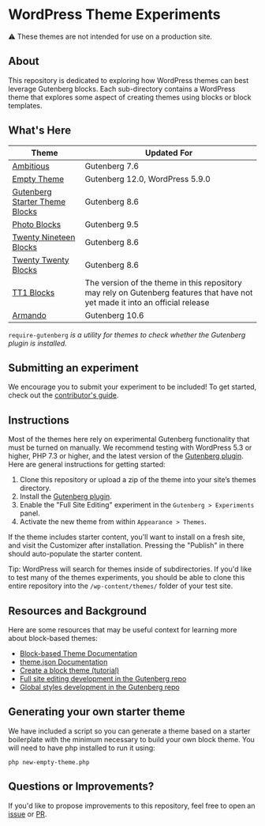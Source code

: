 # WordPress Theme Experiments

⚠️ These themes are not intended for use on a production site.

## About

This repository is dedicated to exploring how WordPress themes can best leverage Gutenberg blocks. Each sub-directory contains a WordPress theme that explores some aspect of creating themes using blocks or block templates.

## What's Here

| Theme | Updated For |
| --- | --- |
| [Ambitious](https://github.com/WordPress/theme-experiments/tree/master/ambitious) | Gutenberg 7.6 |
| [Empty Theme](https://github.com/WordPress/theme-experiments/tree/master/emptytheme) | Gutenberg 12.0, WordPress 5.9.0 |
| [Gutenberg Starter Theme Blocks](https://github.com/WordPress/theme-experiments/tree/master/gutenberg-starter-theme-blocks) | Gutenberg 8.6 |
| [Photo Blocks](https://github.com/WordPress/theme-experiments/tree/master/photo-blocks) | Gutenberg 9.5 |
| [Twenty Nineteen Blocks](https://github.com/WordPress/theme-experiments/tree/master/twentynineteen-blocks) | Gutenberg 8.6 |
| [Twenty Twenty Blocks](https://github.com/WordPress/theme-experiments/tree/master/twentytwenty-blocks) | Gutenberg 8.6 |
| [TT1 Blocks](https://github.com/WordPress/theme-experiments/tree/master/tt1-blocks) | The version of the theme in this repository may rely on Gutenberg features that have not yet made it into an official release |
| [Armando](https://github.com/WordPress/theme-experiments/tree/master/armando) | Gutenberg 10.6 |

`require-gutenberg` _is a utility for themes to check whether the Gutenberg plugin is installed._

## Submitting an experiment

We encourage you to submit your experiment to be included! To get started, check out the [contributor's guide](https://github.com/WordPress/theme-experiments/blob/master/CONTRIBUTING.md).

## Instructions

Most of the themes here rely on experimental Gutenberg functionality that must be turned on manually. We recommend testing with WordPress 5.3 or higher, PHP 7.3 or higher, and the latest version of the [Gutenberg plugin](https://wordpress.org/plugins/gutenberg/). Here are general instructions for getting started:

1. Clone this repository or upload a zip of the theme into your site’s themes directory.
2. Install the [Gutenberg plugin](https://wordpress.org/plugins/gutenberg/).
3. Enable the "Full Site Editing" experiment in the `Gutenberg > Experiments` panel.
4. Activate the new theme from within `Appearance > Themes`.

If the theme includes starter content, you'll want to install on a fresh site, and visit the Customizer after installation. Pressing the "Publish" in there should auto-populate the starter content. 

Tip: WordPress will search for themes inside of subdirectories. If you'd like to test many of the themes experiments, you should be able to clone this entire repository into the `/wp-content/themes/` folder of your test site.  

## Resources and Background

Here are some resources that may be useful context for learning more about block-based themes:

- [Block-based Theme Documentation](https://developer.wordpress.org/block-editor/how-to-guides/themes/block-theme-overview/)
- [theme.json Documentation](https://developer.wordpress.org/block-editor/how-to-guides/themes/theme-json/)
- [Create a block theme (tutorial)](https://developer.wordpress.org/block-editor/how-to-guides/themes/create-block-theme/)
- [Full site editing development in the Gutenberg repo](https://github.com/WordPress/gutenberg/labels/%5BFeature%5D%20Full%20Site%20Editing)
- [Global styles development in the Gutenberg repo](https://github.com/WordPress/gutenberg/issues?q=is%3Aissue+is%3Aopen+label%3A%22Global+Styles%22)

## Generating your own starter theme  

We have included a script so you can generate a theme based on a starter boilerplate with the minimum necessary to build your own block theme. You will need to have php installed to run it using:

`php new-empty-theme.php`

## Questions or Improvements?

If you'd like to propose improvements to this repository, feel free to open an [issue](https://github.com/WordPress/theme-experiments/issues) or [PR](https://github.com/WordPress/theme-experiments/pulls).
